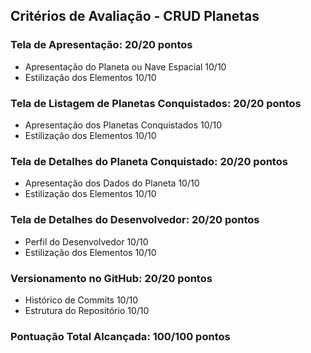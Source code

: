 ## Critérios de Avaliação - CRUD Planetas

### Tela de Apresentação: 20/20 pontos

- Apresentação do Planeta ou Nave Espacial 10/10
- Estilização dos Elementos 10/10

### Tela de Listagem de Planetas Conquistados: 20/20 pontos

- Apresentação dos Planetas Conquistados 10/10
- Estilização dos Elementos 10/10

### Tela de Detalhes do Planeta Conquistado: 20/20 pontos

- Apresentação dos Dados do Planeta 10/10
- Estilização dos Elementos 10/10

### Tela de Detalhes do Desenvolvedor: 20/20 pontos

- Perfil do Desenvolvedor 10/10
- Estilização dos Elementos 10/10

### Versionamento no GitHub: 20/20 pontos

- Histórico de Commits 10/10
- Estrutura do Repositório 10/10

### Pontuação Total Alcançada: 100/100 pontos
